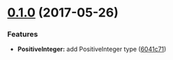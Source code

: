 <a name="0.1.0"></a>
# [0.1.0](https://github.com/Frikki/signed-numbers/compare/6041c71...v0.1.0) (2017-05-26)


### Features

* **PositiveInteger:** add PositiveInteger type ([6041c71](https://github.com/Frikki/signed-numbers/commit/6041c71))



